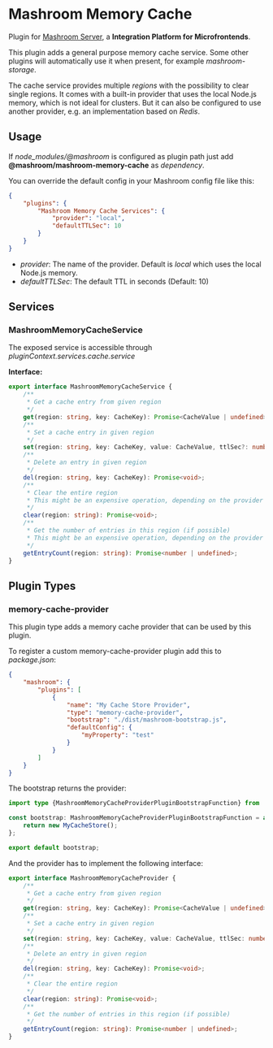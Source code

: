 
# Mashroom Memory Cache

Plugin for [Mashroom Server](https://www.mashroom-server.com), a **Integration Platform for Microfrontends**.

This plugin adds a general purpose memory cache service. Some other plugins will automatically use
it when present, for example *mashroom-storage*.

The cache service provides multiple _regions_ with the possibility to clear single regions.
It comes with a built-in provider that uses the local Node.js memory, which is not ideal for clusters.
But it can also be configured to use another provider, e.g. an implementation based on *Redis*.

## Usage

If *node_modules/@mashroom* is configured as plugin path just add **@mashroom/mashroom-memory-cache** as *dependency*.

You can override the default config in your Mashroom config file like this:

```json
{
    "plugins": {
        "Mashroom Memory Cache Services": {
            "provider": "local",
            "defaultTTLSec": 10
        }
    }
}
```

 * _provider_: The name of the provider. Default is *local* which uses the local Node.js memory.
 * _defaultTTLSec_: The default TTL in seconds (Default: 10)

## Services

### MashroomMemoryCacheService

The exposed service is accessible through _pluginContext.services.cache.service_

**Interface:**

```ts
export interface MashroomMemoryCacheService {
    /**
     * Get a cache entry from given region
     */
    get(region: string, key: CacheKey): Promise<CacheValue | undefined>;
    /**
     * Set a cache entry in given region
     */
    set(region: string, key: CacheKey, value: CacheValue, ttlSec?: number): Promise<void>;
    /**
     * Delete an entry in given region
     */
    del(region: string, key: CacheKey): Promise<void>;
    /**
     * Clear the entire region
     * This might be an expensive operation, depending on the provider
     */
    clear(region: string): Promise<void>;
    /**
     * Get the number of entries in this region (if possible)
     * This might be an expensive operation, depending on the provider
     */
    getEntryCount(region: string): Promise<number | undefined>;
}
```
## Plugin Types

### memory-cache-provider

This plugin type adds a memory cache provider that can be used by this plugin.

To register a custom memory-cache-provider plugin add this to _package.json_:

```json
{
    "mashroom": {
        "plugins": [
            {
                "name": "My Cache Store Provider",
                "type": "memory-cache-provider",
                "bootstrap": "./dist/mashroom-bootstrap.js",
                "defaultConfig": {
                    "myProperty": "test"
                }
            }
        ]
    }
}
```

The bootstrap returns the provider:

```ts
import type {MashroomMemoryCacheProviderPluginBootstrapFunction} from '@mashroom/mashroom-memory-cache/type-definitions';

const bootstrap: MashroomMemoryCacheProviderPluginBootstrapFunction = async (pluginName, pluginConfig, pluginContextHolder) => {
    return new MyCacheStore();
};

export default bootstrap;
```

And the provider has to implement the following interface:

```ts
export interface MashroomMemoryCacheProvider {
    /**
     * Get a cache entry from given region
     */
    get(region: string, key: CacheKey): Promise<CacheValue | undefined>;
    /**
     * Set a cache entry in given region
     */
    set(region: string, key: CacheKey, value: CacheValue, ttlSec: number): Promise<void>;
    /**
     * Delete an entry in given region
     */
    del(region: string, key: CacheKey): Promise<void>;
    /**
     * Clear the entire region
     */
    clear(region: string): Promise<void>;
    /**
     * Get the number of entries in this region (if possible)
     */
    getEntryCount(region: string): Promise<number | undefined>;
}
```
